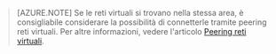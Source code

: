 >[AZURE.NOTE] Se le reti virtuali si trovano nella stessa area, è consigliabile considerare la possibilità di connetterle tramite peering reti virtuali. Per altre informazioni, vedere l'articolo [Peering reti virtuali](../articles/virtual-network/virtual-network-peering-overview.md).

<!---HONumber=AcomDC_0928_2016-->